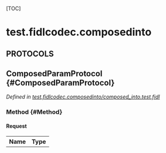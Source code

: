 [TOC]

# test.fidlcodec.composedinto


## **PROTOCOLS**

## ComposedParamProtocol {#ComposedParamProtocol}
*Defined in [test.fidlcodec.composedinto/composed_into.test.fidl](https://fuchsia.googlesource.com/fuchsia/+/master/src/lib/fidl_codec/testdata/composed_into.test.fidl#16)*


### Method {#Method}


#### Request
<table>
    <tr><th>Name</th><th>Type</th></tr>
    </table>

















